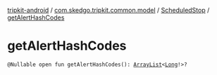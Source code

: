 [tripkit-android](../../index.md) / [com.skedgo.tripkit.common.model](../index.md) / [ScheduledStop](index.md) / [getAlertHashCodes](./get-alert-hash-codes.md)

# getAlertHashCodes

`@Nullable open fun getAlertHashCodes(): `[`ArrayList`](https://docs.oracle.com/javase/7/docs/api/java/util/ArrayList.html)`<`[`Long`](https://kotlinlang.org/api/latest/jvm/stdlib/kotlin/-long/index.html)`!>?`